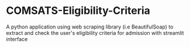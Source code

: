 # COMSATS-Eligibility-Criteria
A python application using web scraping library (i.e BeautifulSoap) to extract and check the user's eligibility criteria for admission with streamlit interface
